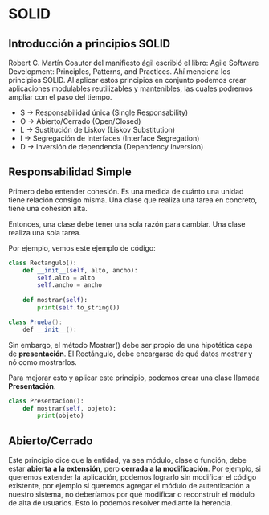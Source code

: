 # SOLID #

## Introducción a principios SOLID ##

Robert C. Martín Coautor del manifiesto ágil escribió el libro: Agile Software Development: Principles, Patterns, and Practices. Ahí menciona los principios SOLID. Al aplicar estos principios en conjunto podemos crear aplicaciones modulables reutilizables y mantenibles, las cuales podremos ampliar con el paso del tiempo.

- S -> Responsabilidad única (Single Responsability)
- O -> Abierto/Cerrado (Open/Closed)
- L -> Sustitución de Liskov (Liskov Substitution)
- I -> Segregación de Interfaces (Interface Segregation)
- D -> Inversión de dependencia (Dependency Inversion)

## Responsabilidad Simple ##

Primero debo entender cohesión. Es una medida de cuánto una unidad tiene relación consigo misma. Una clase que realiza una tarea en concreto, tiene una cohesión alta.

Entonces, una clase debe tener una sola razón para cambiar. Una clase realiza una sola tarea.

Por ejemplo, vemos este ejemplo de código:

```python
class Rectangulo():
    def __init__(self, alto, ancho):
        self.alto = alto
        self.ancho = ancho
    
    def mostrar(self):
        print(self.to_string()) 

```
```csharp
class Prueba():
    def __init__():

```
Sin embargo, el método Mostrar() debe ser propio de una hipotética capa de **presentación**. El Rectángulo, debe encargarse de qué datos mostrar y nó como mostrarlos.

Para mejorar esto y aplicar este principio, podemos crear una clase llamada **Presentación**.

```python
class Presentacion():
    def mostrar(self, objeto):
        print(objeto) 

```


## Abierto/Cerrado ##

Este principio dice que la entidad, ya sea módulo, clase o función, debe estar **abierta a la extensión**, pero **cerrada a la modificación**. Por ejemplo, si queremos extender la aplicación, podemos lograrlo sin modificar el código existente, por ejemplo si queremos agregar el módulo de autenticación a nuestro sistema, no deberíamos por qué modificar o reconstruir el módulo de alta de usuarios. Esto lo podemos resolver mediante la herencia.

